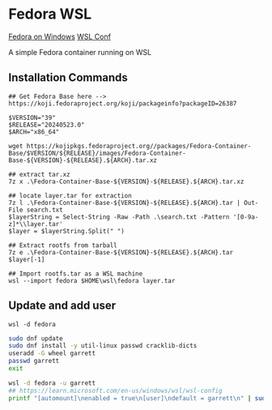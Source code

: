 # Fedora WSL

[Fedora on Windows](https://www.linuxfordevices.com/tutorials/linux/install-fedora-on-windows)
[WSL Conf](https://learn.microsoft.com/en-us/windows/wsl/wsl-config)

A simple Fedora container running on WSL

## Installation Commands

```pwsh
## Get Fedora Base here --> https://koji.fedoraproject.org/koji/packageinfo?packageID=26387

$VERSION="39"
$RELEASE="20240523.0"
$ARCH="x86_64"

wget https://kojipkgs.fedoraproject.org//packages/Fedora-Container-Base/$VERSION/${RELEASE}/images/Fedora-Container-Base-${VERSION}-${RELEASE}.${ARCH}.tar.xz

## extract tar.xz
7z x .\Fedora-Container-Base-${VERSION}-${RELEASE}.${ARCH}.tar.xz

## locate layer.tar for extraction
7z l .\Fedora-Container-Base-${VERSION}-${RELEASE}.${ARCH}.tar | Out-File search.txt
$layerString = Select-String -Raw -Path .\search.txt -Pattern '[0-9a-z]*\\layer.tar'
$layer = $layerString.Split(" ")

## Extract rootfs from tarball
7z e .\Fedora-Container-Base-${VERSION}-${RELEASE}.${ARCH}.tar $layer[-1]

## Import rootfs.tar as a WSL machine
wsl --import fedora $HOME\wsl\fedora layer.tar
```

## Update and add user

```pwsh
wsl -d fedora
```

```bash
sudo dnf update
sudo dnf install -y util-linux passwd cracklib-dicts
useradd -G wheel garrett
passwd garrett
exit

wsl -d fedora -u garrett
## https://learn.microsoft.com/en-us/windows/wsl/wsl-config
printf "[automount]\nenabled = true\n[user]\ndefault = garrett\n" | sudo tee -a /etc/wsl.conf
```
